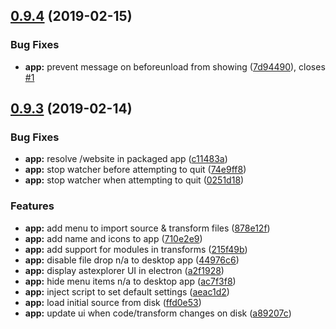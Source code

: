 ## [0.9.4](https://github.com/JamieMason/astexplorer.app/compare/0.9.3...0.9.4) (2019-02-15)

### Bug Fixes

- **app:** prevent message on beforeunload from showing
  ([7d94490](https://github.com/JamieMason/astexplorer.app/commit/7d94490)),
  closes [#1](https://github.com/JamieMason/astexplorer.app/issues/1)

## [0.9.3](https://github.com/JamieMason/astexplorer.app/compare/a2f1928...0.9.3) (2019-02-14)

### Bug Fixes

- **app:** resolve /website in packaged app
  ([c11483a](https://github.com/JamieMason/astexplorer.app/commit/c11483a))
- **app:** stop watcher before attempting to quit
  ([74e9ff8](https://github.com/JamieMason/astexplorer.app/commit/74e9ff8))
- **app:** stop watcher when attempting to quit
  ([0251d18](https://github.com/JamieMason/astexplorer.app/commit/0251d18))

### Features

- **app:** add menu to import source & transform files
  ([878e12f](https://github.com/JamieMason/astexplorer.app/commit/878e12f))
- **app:** add name and icons to app
  ([710e2e9](https://github.com/JamieMason/astexplorer.app/commit/710e2e9))
- **app:** add support for modules in transforms
  ([215f49b](https://github.com/JamieMason/astexplorer.app/commit/215f49b))
- **app:** disable file drop n/a to desktop app
  ([44976c6](https://github.com/JamieMason/astexplorer.app/commit/44976c6))
- **app:** display astexplorer UI in electron
  ([a2f1928](https://github.com/JamieMason/astexplorer.app/commit/a2f1928))
- **app:** hide menu items n/a to desktop app
  ([ac7f3f8](https://github.com/JamieMason/astexplorer.app/commit/ac7f3f8))
- **app:** inject script to set default settings
  ([aeac1d2](https://github.com/JamieMason/astexplorer.app/commit/aeac1d2))
- **app:** load initial source from disk
  ([ffd0e53](https://github.com/JamieMason/astexplorer.app/commit/ffd0e53))
- **app:** update ui when code/transform changes on disk
  ([a89207c](https://github.com/JamieMason/astexplorer.app/commit/a89207c))
